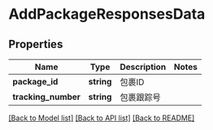 # AddPackageResponsesData

## Properties
Name | Type | Description | Notes
------------ | ------------- | ------------- | -------------
**package_id** | **string** | 包裹ID | 
**tracking_number** | **string** | 包裹跟踪号 | 

[[Back to Model list]](../README.md#documentation-for-models) [[Back to API list]](../README.md#documentation-for-api-endpoints) [[Back to README]](../README.md)


